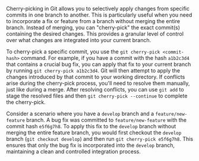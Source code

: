 Cherry-picking in Git allows you to selectively apply changes from specific commits in one branch to another. This is particularly useful when you need to incorporate a fix or feature from a branch without merging the entire branch. Instead of merging, you can "cherry-pick" the exact commit(s) containing the desired changes. This provides a granular level of control over what changes are integrated into your current branch.

To cherry-pick a specific commit, you use the `git cherry-pick <commit-hash>` command. For example, if you have a commit with the hash `a1b2c3d4` that contains a crucial bug fix, you can apply that fix to your current branch by running `git cherry-pick a1b2c3d4`. Git will then attempt to apply the changes introduced by that commit to your working directory. If conflicts arise during the cherry-pick process, you'll need to resolve them manually, just like during a merge. After resolving conflicts, you can use `git add` to stage the resolved files and then `git cherry-pick --continue` to complete the cherry-pick.

Consider a scenario where you have a `develop` branch and a `feature/new-feature` branch. A bug fix was committed to `feature/new-feature` with the commit hash `e5f6g7h8`. To apply this fix to the `develop` branch without merging the entire feature branch, you would first checkout the `develop` branch (`git checkout develop`) and then run `git cherry-pick e5f6g7h8`. This ensures that only the bug fix is incorporated into the `develop` branch, maintaining a clean and controlled integration process.